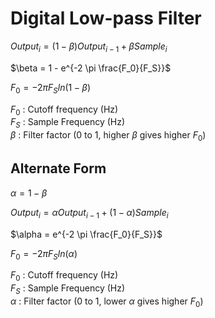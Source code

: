 # Digital Low-pass Filter

$Output_i = (1-\beta) Output_{i-1} + \beta Sample_i$

$\beta = 1 - e^{-2 \pi \frac{F_0}{F_S}}$

$F_0 = -2\pi F_S ln(1-\beta)$


$F_0$ : Cutoff frequency (Hz)  
$F_S$ : Sample Frequency (Hz)  
$\beta$ : Filter factor (0 to 1, higher $\beta$ gives higher $F_0$)  

## Alternate Form

$\alpha = 1 - \beta$

$Output_i = \alpha Output_{i-1} + (1-\alpha) Sample_i$

$\alpha = e^{-2 \pi \frac{F_0}{F_S}}$

$F_0 = -2\pi F_S ln(\alpha)$

$F_0$ : Cutoff frequency (Hz)  
$F_S$ : Sample Frequency (Hz)  
$\alpha$ : Filter factor (0 to 1, lower $\alpha$ gives higher $F_0$)  
